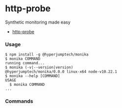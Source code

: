 # http-probe

Synthetic monitoring made easy

<!-- toc -->

- [http-probe](#http-probe)
<!-- tocstop -->

### Usage

<!-- usage -->

```sh-session
$ npm install -g @hyperjumptech/monika
$ monika COMMAND
running command...
$ monika (-v|--version|version)
@hyperjumptech/monika/0.0.0 linux-x64 node-v10.22.1
$ monika --help [COMMAND]
USAGE
  $ monika COMMAND
...
```

<!-- usagestop -->

### Commands

<!-- commands -->

<!-- commandsstop -->
